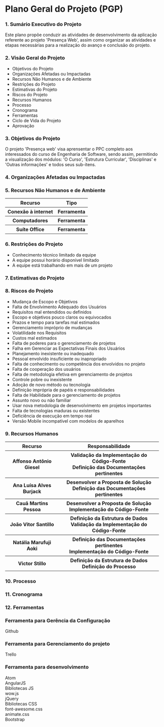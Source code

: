 # Plano Geral do Projeto (PGP)

### 1. Sumário Executivo do Projeto
Este plano propõe conduzir as atividades de desenvolvimento da aplicação referente ao projeto 'Presença Web', assim como organizar as atividades e etapas necessárias para a realização do avanço e conclusão do projeto.

### 2. Visão Geral do Projeto
* Objetivos do Projeto
* Organizações Afetadas ou Impactadas
* Recursos Não Humanos e de Ambiente
* Restrições do Projeto
* Estimativas do Projeto
* Riscos do Projeto
* Recursos Humanos
* Processo  
* Cronograma
* Ferramentas
* Ciclo de Vida do Projeto
* Aprovação

### 3. Objetivos do Projeto
O projeto 'Presença web' visa aprensentar o PPC completo aos interessados do curso de Engenharia de Software, sendo assim, permitindo a visualização dos módulos: 'O Curso', 'Estrutura Curricular', 'Disciplinas' e 'Outras informações' e todos seus sub-itens.


### 4. Organizações Afetadas ou Impactadas


### 5. Recursos Não Humanos e de Ambiente

<table>
  <tr>
    <th>Recurso</th>
    <th>Tipo</th> 
  </tr>
  <tr>
    <th>Conexão à internet</th>
    <th>Ferramenta</th> 
  </tr>
  <tr>
    <th>Computadores</th>
    <th>Ferramenta</th> 
  </tr>
  <tr>
    <th>Suíte Office</th>
    <th>Ferramenta</th> 
  </tr>
</table>

### 6. Restrições do Projeto
* Conhecimento técnico limitado da equipe  
* A equipe possui horário disponível limitado  
* A equipe está trabalhando em mais de um projeto
  
### 7. Estimativas do Projeto

### 8. Riscos do Projeto
* Mudança de Escopo e Objetivos
* Falta de Envolvimento Adequado dos Usuários
* Requisitos mal entendidos ou definidos
* Escopo e objetivos pouco claros ou equivocados
* Prazos e tempo para tarefas mal estimados
* Gerenciamento impróprio de mudanças
* Volatilidade nos Requisitos
* Custos mal estimados
* Falta de poderes para o gerenciamento de projetos
* Falha em Gerenciar as Expectativas Finais dos Usuários
* Planejamento inexistente ou inadequado
* Pessoal envolvido insuficiente ou inapropriado
* Falta de conhecimento ou competência dos envolvidos no projeto
* Falta de cooperação dos usuários
* Falta de metodologia efetiva em gerenciamento de projetos
* Controle pobre ou inexistente
* Adoção de novo método ou tecnologia
* Definição imprópria de papéis e responsabilidades
* Falta de Habilidade para o gerenciamento de projetos
* Assunto novo ou não familiar
* Usar nova metodologia de desenvolvimento em projetos importantes
* Falta de tecnologias maduras ou existentes
* Deficiência de execução em tempo real
* Versão Mobile incompatível com modelos de aparelhos

### 9. Recursos Humanos 
<table>
  <tr>
    <th>Recurso</th>
    <th>Responsabilidade</th> 
  </tr>
  <tr>
    <th>Affonso Antônio Giesel</th>
    <th>Validação da Implementação do Código-Fonte <br>Definição das Documentações pertinentes</th> 
  </tr>
  <tr>
    <th>Ana Luísa Alves Burjack</th>
    <th>Desenvolver a Proposta de Solução <br>Definição das Documentações pertinentes </th> 
  </tr>
  <tr>
    <th>Cauã Martins Pessoa</th>
    <th>Desenvolver a Proposta de Solução <br>Implementação do Código-Fonte</th> 
  </tr>
  <tr>
    <th>João Vitor Santillo</th>
    <th>Definição da Estrutura de Dados <br>Validação da Implementação do Código-Fonte</th> 
  </tr>
  <tr>
    <th>Natália Marufuji Aoki</th>
    <th>Definição das Documentações pertinentes <br>Implementação do Código-Fonte</th> 
  </tr>
  <tr>
    <th>Victor Stillo</th>
    <th>Definição da Estrutura de Dados <br> Definição do Processo</th> 
  </tr>
</table>

### 10. Processo  

### 11. Cronograma

### 12. Ferramentas

### Ferramenta para Gerência da Configuração  

Github  

### Ferramenta para Gerenciamento do projeto  

Trello  

### Ferramenta para desenvolvimento  

Atom  
AngularJS  
Bibliotecas JS  
wow.js  
jQuery  
Bibliotecas CSS  
font-awesome.css  
animate.css  
Bootstrap  
